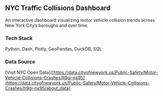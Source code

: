 ## NYC Traffic Collisions Dashboard

An interactive dashboard visualizing motor vehicle collision trends across New York City’s boroughs and over time.

### Tech Stack

Python, Dash, Plotly, GeoPandas, DuckDB, SQL

### Data Source

[Visit NYC Open Data]([https://data.cityofnewyork.us/Public-Safety/Motor-Vehicle-Collisions-Crashes/h9gi-nx95](https://data.cityofnewyork.us/Public-Safety/Motor-Vehicle-Collisions-Crashes/h9gi-nx95/about_data)

